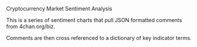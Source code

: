 Cryptocurrency Market Sentiment Analysis 


This is a series of sentiment charts that pull JSON formatted comments from 4chan.org/biz. 

Comments are then cross referenced to a dictionary of key indicator terms.

